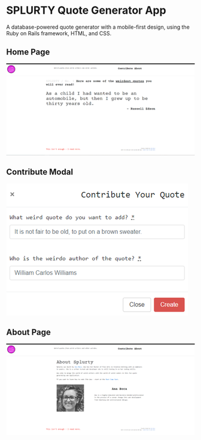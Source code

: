 # SPLURTY Quote Generator App

A database-powered quote generator with a mobile-first design, using the Ruby on Rails framework, HTML, and CSS.


## Home Page

![App Screenshot One](https://github.com/AnaBoca/splurty/blob/master/app/assets/images/screenshot1.PNG?raw=true)

## Contribute Modal

![App Screenshot Two](https://github.com/AnaBoca/splurty/blob/master/app/assets/images/screenshot2.PNG)

## About Page

![App Screenshot Two](https://github.com/AnaBoca/splurty/blob/master/app/assets/images/screenshot3.PNG)
